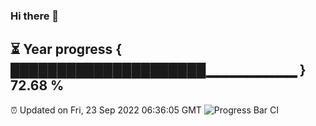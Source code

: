 ### Hi there 👋
⏳ Year progress { █████████████████████▁▁▁▁▁▁▁▁▁ } 72.68 %
---
⏰ Updated on Fri, 23 Sep 2022 06:36:05 GMT
![Progress Bar CI](https://github.com/Moyi321/Moyi321/workflows/Progress%20Bar%20CI/badge.svg)
